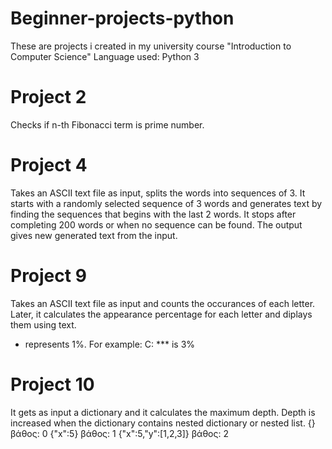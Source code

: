 # Beginner-projects-python
These are projects i created in my university course "Introduction to Computer Science"
Language used: Python 3



# Project 2
Checks if n-th Fibonacci term is prime number.



# Project 4
Takes an ASCII text file as input, splits the words into sequences of 3. 
It starts with a randomly selected sequence of 3 words and generates text by finding the sequences that begins with the last 2 words.
It stops after completing 200 words or when no sequence can be found. The output gives new generated text from the input.



# Project 9
Takes an ASCII text file as input and counts the occurances of each letter. 
Later, it calculates the appearance percentage for each letter and diplays them using text.
* represents 1%. For example:
C: *** is 3%



# Project 10
It gets as input a dictionary and it calculates the maximum depth. 
Depth is increased when the dictionary contains nested dictionary or nested list.
{} βάθος: 0
{"x":5} βάθος: 1
{"x":5,"y":[1,2,3]} βάθος: 2
